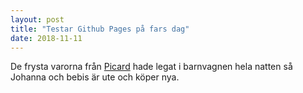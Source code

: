 ```yaml
---
layout: post
title: "Testar Github Pages på fars dag"
date: 2018-11-11
---
```


De frysta varorna från [Picard](http://www.picard.com) hade legat i barnvagnen hela natten så Johanna och bebis är ute och köper nya.

